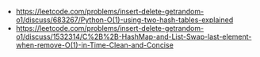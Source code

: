 - https://leetcode.com/problems/insert-delete-getrandom-o1/discuss/683267/Python-O(1)-using-two-hash-tables-explained
- https://leetcode.com/problems/insert-delete-getrandom-o1/discuss/1532314/C%2B%2B-HashMap-and-List-Swap-last-element-when-remove-O(1)-in-Time-Clean-and-Concise
